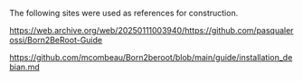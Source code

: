 The following sites were used as references for construction.

https://web.archive.org/web/20250111003940/https://github.com/pasqualerossi/Born2BeRoot-Guide

https://github.com/mcombeau/Born2beroot/blob/main/guide/installation_debian.md
